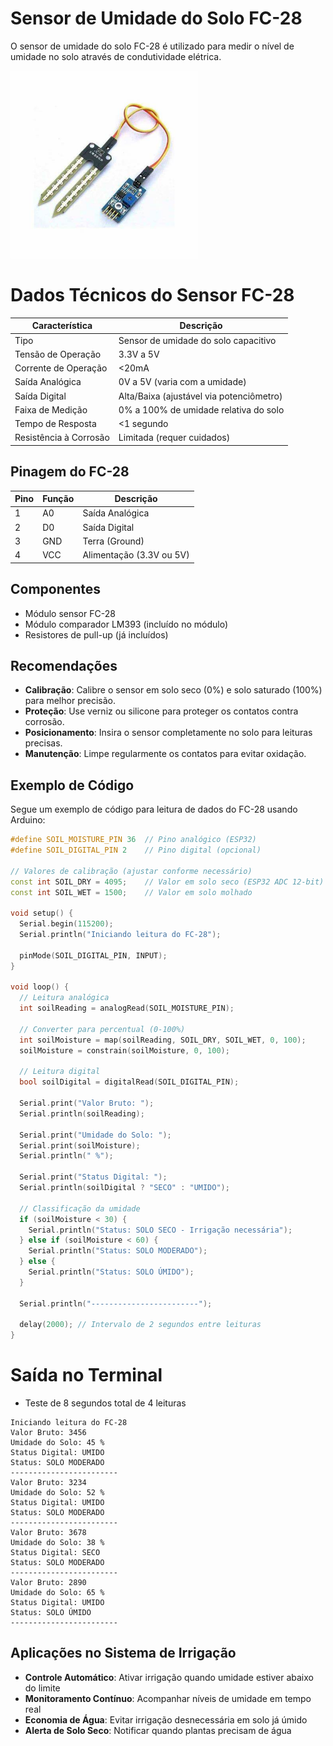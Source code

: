 # Sensor de Umidade do Solo FC-28

O sensor de umidade do solo FC-28 é utilizado para medir o nível de umidade no solo através de condutividade elétrica.

<img src="Fc-28.jpg" alt="Sensor FC-28" width="300">

# Dados Técnicos do Sensor FC-28

| Característica        | Descrição                              |
|-----------------------|----------------------------------------|
| Tipo                  | Sensor de umidade do solo capacitivo  |
| Tensão de Operação    | 3.3V a 5V                             |
| Corrente de Operação  | <20mA                                 |
| Saída Analógica       | 0V a 5V (varia com a umidade)         |
| Saída Digital         | Alta/Baixa (ajustável via potenciômetro) |
| Faixa de Medição      | 0% a 100% de umidade relativa do solo |
| Tempo de Resposta     | <1 segundo                            |
| Resistência à Corrosão| Limitada (requer cuidados)            |

## Pinagem do FC-28

| Pino | Função          | Descrição                             |
|------|-----------------|---------------------------------------|
| 1    | A0              | Saída Analógica                      |
| 2    | D0              | Saída Digital                        |
| 3    | GND             | Terra (Ground)                       |
| 4    | VCC             | Alimentação (3.3V ou 5V)             |

## Componentes
- Módulo sensor FC-28
- Módulo comparador LM393 (incluído no módulo)
- Resistores de pull-up (já incluídos)

## Recomendações

- **Calibração**: Calibre o sensor em solo seco (0%) e solo saturado (100%) para melhor precisão.
- **Proteção**: Use verniz ou silicone para proteger os contatos contra corrosão.
- **Posicionamento**: Insira o sensor completamente no solo para leituras precisas.
- **Manutenção**: Limpe regularmente os contatos para evitar oxidação.

## Exemplo de Código

Segue um exemplo de código para leitura de dados do FC-28 usando Arduino:

```cpp
#define SOIL_MOISTURE_PIN 36  // Pino analógico (ESP32)
#define SOIL_DIGITAL_PIN 2    // Pino digital (opcional)

// Valores de calibração (ajustar conforme necessário)
const int SOIL_DRY = 4095;    // Valor em solo seco (ESP32 ADC 12-bit)
const int SOIL_WET = 1500;    // Valor em solo molhado

void setup() {
  Serial.begin(115200);
  Serial.println("Iniciando leitura do FC-28");
  
  pinMode(SOIL_DIGITAL_PIN, INPUT);
}

void loop() {
  // Leitura analógica
  int soilReading = analogRead(SOIL_MOISTURE_PIN);
  
  // Converter para percentual (0-100%)
  int soilMoisture = map(soilReading, SOIL_DRY, SOIL_WET, 0, 100);
  soilMoisture = constrain(soilMoisture, 0, 100);
  
  // Leitura digital
  bool soilDigital = digitalRead(SOIL_DIGITAL_PIN);
  
  Serial.print("Valor Bruto: ");
  Serial.println(soilReading);
  
  Serial.print("Umidade do Solo: ");
  Serial.print(soilMoisture);
  Serial.println(" %");
  
  Serial.print("Status Digital: ");
  Serial.println(soilDigital ? "SECO" : "UMIDO");
  
  // Classificação da umidade
  if (soilMoisture < 30) {
    Serial.println("Status: SOLO SECO - Irrigação necessária");
  } else if (soilMoisture < 60) {
    Serial.println("Status: SOLO MODERADO");
  } else {
    Serial.println("Status: SOLO ÚMIDO");
  }
  
  Serial.println("------------------------");
  
  delay(2000); // Intervalo de 2 segundos entre leituras
}
```

# Saída no Terminal

- Teste de 8 segundos total de 4 leituras

```
Iniciando leitura do FC-28
Valor Bruto: 3456
Umidade do Solo: 45 %
Status Digital: UMIDO
Status: SOLO MODERADO
------------------------
Valor Bruto: 3234
Umidade do Solo: 52 %
Status Digital: UMIDO
Status: SOLO MODERADO
------------------------
Valor Bruto: 3678
Umidade do Solo: 38 %
Status Digital: SECO
Status: SOLO MODERADO
------------------------
Valor Bruto: 2890
Umidade do Solo: 65 %
Status Digital: UMIDO
Status: SOLO ÚMIDO
------------------------
```

## Aplicações no Sistema de Irrigação

- **Controle Automático**: Ativar irrigação quando umidade estiver abaixo do limite
- **Monitoramento Contínuo**: Acompanhar níveis de umidade em tempo real
- **Economia de Água**: Evitar irrigação desnecessária em solo já úmido
- **Alerta de Solo Seco**: Notificar quando plantas precisam de água